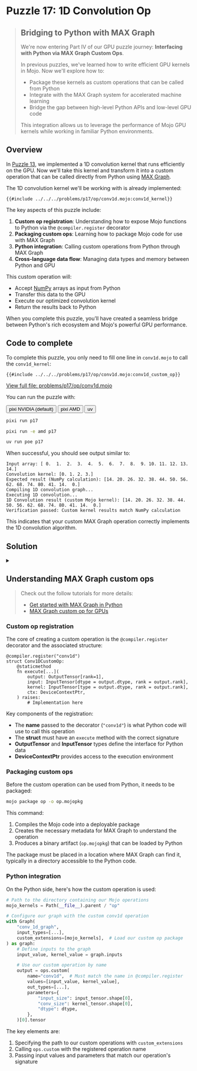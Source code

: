 # Puzzle 17: 1D Convolution Op

> ## Bridging to Python with MAX Graph
>
> We're now entering Part IV of our GPU puzzle journey: **Interfacing with Python via MAX Graph Custom Ops**.
>
> In previous puzzles, we've learned how to write efficient GPU kernels in Mojo. Now we'll explore how to:
>
> - Package these kernels as custom operations that can be called from Python
> - Integrate with the MAX Graph system for accelerated machine learning
> - Bridge the gap between high-level Python APIs and low-level GPU code
>
> This integration allows us to leverage the performance of Mojo GPU kernels while working in familiar Python environments.

## Overview

In [Puzzle 13](../puzzle_13/puzzle_13.md), we implemented a 1D convolution kernel that runs efficiently on the GPU. Now we'll take this kernel and transform it into a custom operation that can be called directly from Python using [MAX Graph](https://docs.modular.com/max/api/python/graph/).

The 1D convolution kernel we'll be working with is already implemented:

```mojo
{{#include ../../../problems/p17/op/conv1d.mojo:conv1d_kernel}}
```

The key aspects of this puzzle include:

1. **Custom op registration**: Understanding how to expose Mojo functions to Python via the `@compiler.register` decorator
2. **Packaging custom ops**: Learning how to package Mojo code for use with MAX Graph
3. **Python integration**: Calling custom operations from Python through MAX Graph
4. **Cross-language data flow**: Managing data types and memory between Python and GPU

This custom operation will:

- Accept [NumPy](https://numpy.org/doc/stable/) arrays as input from Python
- Transfer this data to the GPU
- Execute our optimized convolution kernel
- Return the results back to Python

When you complete this puzzle, you'll have created a seamless bridge between Python's rich ecosystem and Mojo's powerful GPU performance.

## Code to complete

To complete this puzzle, you only need to fill one line in `conv1d.mojo` to call the `conv1d_kernel`:

```mojo
{{#include ../../../problems/p17/op/conv1d.mojo:conv1d_custom_op}}
```

<a href="{{#include ../_includes/repo_url.md}}/blob/main/problems/p17/op/conv1d.mojo" class="filename">View full file: problems/p17/op/conv1d.mojo</a>

You can run the puzzle with:

<div class="code-tabs" data-tab-group="package-manager">
  <div class="tab-buttons">
    <button class="tab-button">pixi NVIDIA (default)</button>
    <button class="tab-button">pixi AMD</button>
    <button class="tab-button">uv</button>
  </div>
  <div class="tab-content">

```bash
pixi run p17
```

  </div>
  <div class="tab-content">

```bash
pixi run -e amd p17
```

  </div>
  <div class="tab-content">

```bash
uv run poe p17
```

  </div>
</div>

When successful, you should see output similar to:

```
Input array: [ 0.  1.  2.  3.  4.  5.  6.  7.  8.  9. 10. 11. 12. 13. 14.]
Convolution kernel: [0. 1. 2. 3.]
Expected result (NumPy calculation): [14. 20. 26. 32. 38. 44. 50. 56. 62. 68. 74. 80. 41. 14.  0.]
Compiling 1D convolution graph...
Executing 1D convolution...
1D Convolution result (custom Mojo kernel): [14. 20. 26. 32. 38. 44. 50. 56. 62. 68. 74. 80. 41. 14.  0.]
Verification passed: Custom kernel results match NumPy calculation
```

This indicates that your custom MAX Graph operation correctly implements the 1D convolution algorithm.

## Solution

<details class="solution-details">
<summary></summary>

To solve this puzzle, we need to integrate our 1D convolution kernel with the MAX Graph system. The key is to properly call our kernel from the `execute` method in the `Conv1DCustomOp` struct.

The solution is:

```mojo
{{#include ../../../solutions/p17/op/conv1d.mojo:conv1d_custom_op_solution}}
```

<div class="solution-explanation">
This single line does several important things:

1. Calls [enqueue_function](https://docs.modular.com/mojo/stdlib/gpu/host/device_context/DeviceContext/#enqueue_function) on the GPU context (`gpu_ctx` is of type [DeviceContext](https://docs.modular.com/mojo/stdlib/gpu/host/device_context/DeviceContext/)) to schedule our kernel execution
2. Passes the necessary layout and size information as **compile-time** parameters
3. Provides the output, input, and kernel tensors as runtime arguments
4. Configures the execution grid with the appropriate dimensions

Let's break down how this works in the larger context:

### Python-Mojo integration flow

1. **Python side (<a href="{{#include ../_includes/repo_url.md}}/blob/main/problems/p17/p17.py" class="filename">problems/p17/p17.py</a>)**:
   - Creates NumPy arrays for input and kernel
   - Calls `conv_1d()` function which wraps our operation in MAX Graph
   - Converts NumPy arrays to [MAX driver](https://docs.modular.com/max/api/python/driver) Tensors with `Tensor.from_numpy(input).to(device)`
   - Loads the custom operation package with `custom_extensions=[mojo_kernels]`

2. **Graph building**:
   - Defines input and output tensor types with [TensorType](https://docs.modular.com/max/api/python/graph/type/#max.graph.type.TensorType)
   - Specifies parameters for our operation via `parameters={...}`
   - Creates a computation graph with [`Graph("conv_1d_graph", ...)`](https://docs.modular.com/max/api/python/graph/Graph)
   - Calls our operation using [`ops.custom(name="conv1d", ...)`](https://docs.modular.com/max/api/python/graph/ops#custom)

3. **Custom op registration**:
   - The `@compiler.register("conv1d")` decorator exposes our operation to MAX Graph. See [@compiler.register](https://docs.modular.com/mojo/manual/decorators/compiler-register/)
   - The `execute` method parameters define the interface (inputs, outputs, context)
   - Input/output tensors are converted to LayoutTensors for use in our kernel
   - Device context manages GPU memory allocation and kernel execution

4. **Kernel execution**:
   - When [model.execute(...)]() is called, our `conv1d_kernel` receives the data
   - GPU thread configuration is set with `grid_dim` and `block_dim`
   - Results are transferred back to CPU with `result.to(CPU())`
   - NumPy verification compares our results with the expected output

### Key components in detail

1. **Custom Op Structure**:

   ```mojo
   @compiler.register("conv1d")
   struct Conv1DCustomOp:
       @staticmethod
       fn execute[target: StaticString, input_size: Int, conv_size: Int, dtype: DType = DType.float32](
           output: OutputTensor[rank=1],
           input: InputTensor[dtype = output.dtype, rank = output.rank],
           kernel: InputTensor[dtype = output.dtype, rank = output.rank],
           ctx: DeviceContextPtr,
       ) raises:
           # Implementation
   ```

   - `target` indicates the device type ("gpu" or "cpu")
   - `input_size` and `conv_size` are parameters passed from Python
   - Tensor types ensure correct shape and type checking
   - Return type is `raises` for proper error handling

2. **Tensor Conversion**:

   ```mojo
   output_tensor = output.to_layout_tensor()
   input_tensor = input.to_layout_tensor()
   kernel_tensor = kernel.to_layout_tensor()
   ```

   - MAX Graph tensors are converted to Mojo LayoutTensors
   - This allows our kernel to work with them directly
   - The layouts are extracted for compile-time optimization

3. **Device Context Usage**:

   ```mojo
   gpu_ctx = ctx.get_device_context()
   gpu_ctx.enqueue_memset(...)  # Zero output buffer
   gpu_ctx.enqueue_function[...](...) # Schedule kernel
   ```

   - Device context manages GPU resources
   - Memory operations ensure correct buffer state
   - Function enqueueing schedules our kernel for execution

This solution demonstrates the complete flow from Python data through MAX Graph to GPU execution and back, leveraging Mojo's powerful type system and parametric functions to create efficient, type-safe, accelerated operations.

</details>

## Understanding MAX Graph custom ops

> Check out the follow tutorials for more details:
>
> - [Get started with MAX Graph in Python](https://docs.modular.com/max/tutorials/get-started-with-max-graph-in-python/)
> - [MAX Graph custom op for GPUs](https://docs.modular.com/max/tutorials/build-custom-ops/)

### Custom op registration

The core of creating a custom operation is the `@compiler.register` decorator and the associated structure:

```mojo
@compiler.register("conv1d")
struct Conv1DCustomOp:
    @staticmethod
    fn execute[...](
        output: OutputTensor[rank=1],
        input: InputTensor[dtype = output.dtype, rank = output.rank],
        kernel: InputTensor[type = output.dtype, rank = output.rank],
        ctx: DeviceContextPtr,
    ) raises:
        # Implementation here
```

Key components of the registration:

- The **name** passed to the decorator (`"conv1d"`) is what Python code will use to call this operation
- The **struct** must have an `execute` method with the correct signature
- **OutputTensor** and **InputTensor** types define the interface for Python data
- **DeviceContextPtr** provides access to the execution environment

### Packaging custom ops

Before the custom operation can be used from Python, it needs to be packaged:

```bash
mojo package op -o op.mojopkg
```

This command:

1. Compiles the Mojo code into a deployable package
2. Creates the necessary metadata for MAX Graph to understand the operation
3. Produces a binary artifact (`op.mojopkg`) that can be loaded by Python

The package must be placed in a location where MAX Graph can find it, typically in a directory accessible to the Python code.

### Python integration

On the Python side, here's how the custom operation is used:

```python
# Path to the directory containing our Mojo operations
mojo_kernels = Path(__file__).parent / "op"

# Configure our graph with the custom conv1d operation
with Graph(
    "conv_1d_graph",
    input_types=[...],
    custom_extensions=[mojo_kernels],  # Load our custom op package
) as graph:
    # Define inputs to the graph
    input_value, kernel_value = graph.inputs

    # Use our custom operation by name
    output = ops.custom(
        name="conv1d",  # Must match the name in @compiler.register
        values=[input_value, kernel_value],
        out_types=[...],
        parameters={
            "input_size": input_tensor.shape[0],
            "conv_size": kernel_tensor.shape[0],
            "dtype": dtype,
        },
    )[0].tensor
```

The key elements are:

1. Specifying the path to our custom operations with `custom_extensions`
2. Calling `ops.custom` with the registered operation name
3. Passing input values and parameters that match our operation's signature
